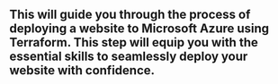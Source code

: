 ## This will guide you through the process of deploying a website to Microsoft Azure using Terraform. This step will equip you with the essential skills to seamlessly deploy your website with confidence.

